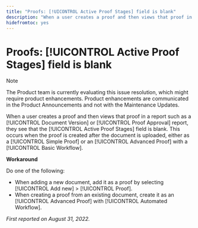 ```yaml
---
title: "Proofs: [!UICONTROL Active Proof Stages] field is blank"
description: "When a user creates a proof and then views that proof in a report such as a [!UICONTROL Document Version] or [!UICONTROL Proof Approval] report, they see that the [!UICONTROL Active Proof Stages] field is blank. This occurs when the proof is created after the document is uploaded, either as a [!UICONTROL Simple Proof] or an [!UICONTROL Advanced Proof] with a [!UICONTROL Basic Workflow]."
hidefromtoc: yes
---
```


# Proofs: [!UICONTROL Active Proof Stages] field is blank

<!-- This Known Issue is on the TOC for both Workfront and Workfront Proof. Article created by request.-->

>[!NOTE]
>
>The Product team is currently evaluating this issue resolution, which might require product enhancements. Product enhancements are communicated in the Product Announcements and not with the Maintenance Updates.

When a user creates a proof and then views that proof in a report such as a [!UICONTROL Document Version] or [!UICONTROL Proof Approval] report, they see that the [!UICONTROL Active Proof Stages] field is blank. This occurs when the proof is created after the document is uploaded, either as a [!UICONTROL Simple Proof] or an [!UICONTROL Advanced Proof] with a [!UICONTROL Basic Workflow].

**Workaround**

Do one of the following:

* When adding a new document, add it as a proof by selecting [!UICONTROL Add new] > [!UICONTROL Proof].
* When creating a proof from an existing document, create it as an [!UICONTROL Advanced Proof] with [!UICONTROL Automated Workflow].

_First reported on August 31, 2022._

